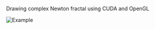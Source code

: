 Drawing complex Newton fractal using CUDA and OpenGL

![Example](https://github.com/yeasayer/newton-fractal-cuda/raw/master/example.png)